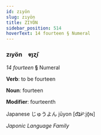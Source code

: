 ```yaml
---
id: zıyön
slug: zıyön
title: ZIYÖN
sidebar_position: 514
hoverText: 14 fourteen § Numeral
---
```


### zıyön&emsp;<span kind="abugida">ⱴȷɀ̃ı</span>

*14 fourteen* **§** Numeral

**Verb**: to be fourteen

**Noun**: fourteen

**Modifier**: fourteenth

Japanese じゅうよん jūyon [d͡ʑɨᵝːjõ̞ɴ]

*Japonic Language Family*